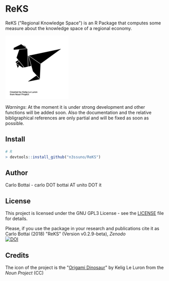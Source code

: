 # ReKS
ReKS ("Regional Knowledge Space") is an R Package that computes some measure 
about the knowledge space of a regional economy.

![Origami Dinosaur](noun_77258_cc_resized.png)

*Warnings*: At the moment it is under strong development and other functions 
will be added soon. Also the documentation and the relative bibligraphical
references are only partial and will be fixed as soon as possible.

## Install
```R
# R
> devtools::install_github("n3ssuno/ReKS")
```

## Author
Carlo Bottai - carlo DOT bottai AT unito DOT it

## License
This project is licensed under the GNU GPL3 License - see the
[LICENSE](https://github.com/n3ssuno/RKS/blob/master/LICENSE) file for details.

Please, if you use the package in your research and publications cite it as  
Carlo Bottai (2018) "ReKS" (Version v0.2.9-beta), *Zenodo*  
[![DOI](https://zenodo.org/badge/130252224.svg)](https://zenodo.org/badge/latestdoi/130252224)

## Credits
The icon of the project is the "[Origami Dinosaur](https://thenounproject.com/term/origami-dinosaur/77258)" by Kelig Le Luron from the *Noun Project* (CC)
